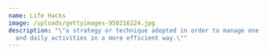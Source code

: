 ```yaml
---
name: Life Hacks
image: /uploads/gettyimages-950216224.jpg
description: "\"a strategy or technique adopted in order to manage one's time
  and daily activities in a more efficient way.\""
---
```

